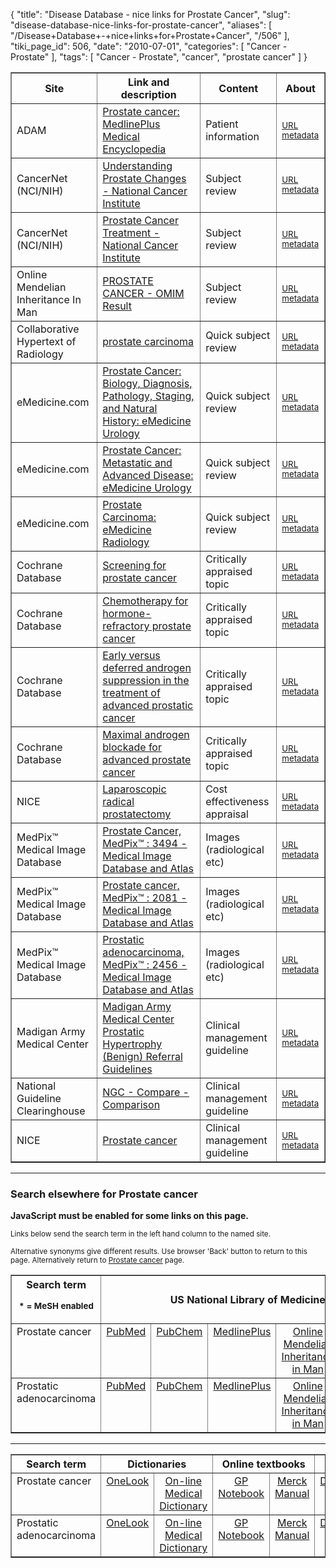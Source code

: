 {
    "title": "Disease Database - nice links for Prostate Cancer",
    "slug": "disease-database-nice-links-for-prostate-cancer",
    "aliases": [
        "/Disease+Database+-+nice+links+for+Prostate+Cancer",
        "/506"
    ],
    "tiki_page_id": 506,
    "date": "2010-07-01",
    "categories": [
        "Cancer - Prostate"
    ],
    "tags": [
        "Cancer - Prostate",
        "cancer",
        "prostate cancer"
    ]
}


<table border="1">

<tbody>

<tr>

<th>Site</th>

<th>Link and description</th>

<th>Content</th>

<th>About</th>

</tr>

<tr>

<td>ADAM</td>

<td><a class="external" href="http://www.nlm.nih.gov/medlineplus/ency/article/000380.htm">Prostate cancer: MedlinePlus Medical Encyclopedia</a></td>

<td>Patient  information</td>

<td><small><a rel="nofollow" href="http://www.diseasesdatabase.com/link_details.asp?lngURLID=27297">URL metadata</a></small></td>

</tr>

<tr>

<td>CancerNet  (NCI/NIH)</td>

<td><a class="external" href="http://www.cancer.gov/cancertopics/understanding-prostate-changes">Understanding Prostate Changes - National Cancer  Institute</a></td>

<td>Subject review</td>

<td><small><a rel="nofollow" href="http://www.diseasesdatabase.com/link_details.asp?lngURLID=26124">URL metadata</a></small></td>

</tr>

<tr>

<td>CancerNet  (NCI/NIH)</td>

<td><a class="external" href="http://www.cancer.gov/cancer_information/doc.aspx?version=1&viewid=f4c08184-f6a9-49d5-8521-7540e59224ac">Prostate Cancer Treatment - National Cancer Institute</a></td>

<td>Subject  review</td>

<td><small><a rel="nofollow" href="http://www.diseasesdatabase.com/link_details.asp?lngURLID=9445">URL metadata</a></small></td>

</tr>

<tr>

<td>Online  Mendelian Inheritance In Man</td>

<td><a class="external" href="http://www.ncbi.nlm.nih.gov/omim/176807">PROSTATE  CANCER - OMIM Result</a></td>

<td>Subject review</td>

<td><small><a rel="nofollow" href="http://www.diseasesdatabase.com/link_details.asp?lngURLID=2468">URL metadata</a></small></td>

</tr>

<tr>

<td>Collaborative  Hypertext of Radiology</td>

<td><a class="external" href="http://chorus.rad.mcw.edu/doc/00798.html">prostate  carcinoma</a></td>

<td>Quick subject review</td>

<td><small><a rel="nofollow" href="http://www.diseasesdatabase.com/link_details.asp?lngURLID=10451">URL metadata</a></small></td>

</tr>

<tr>

<td>eMedicine.com</td>

<td><a class="external" href="http://emedicine.medscape.com/article/458011-overview">Prostate Cancer: Biology, Diagnosis, Pathology,  Staging, and Natural History: eMedicine Urology</a></td>

<td>Quick  subject review</td>

<td><small><a rel="nofollow" href="http://www.diseasesdatabase.com/link_details.asp?lngURLID=17285">URL metadata</a></small></td>

</tr>

<tr>

<td>eMedicine.com</td>

<td><a class="external" href="http://emedicine.medscape.com/article/454114-overview">Prostate Cancer: Metastatic and Advanced Disease:  eMedicine Urology</a></td>

<td>Quick subject review</td>

<td><small><a rel="nofollow" href="http://www.diseasesdatabase.com/link_details.asp?lngURLID=21444">URL metadata</a></small></td>

</tr>

<tr>

<td>eMedicine.com</td>

<td><a class="external" href="http://emedicine.medscape.com/article/379996-overview">Prostate Carcinoma: eMedicine Radiology</a></td>

<td>Quick  subject review</td>

<td><small><a rel="nofollow" href="http://www.diseasesdatabase.com/link_details.asp?lngURLID=36386">URL metadata</a></small></td>

</tr>

<tr>

<td>Cochrane  Database</td>

<td><a class="external" href="http://www2.cochrane.org/reviews/en/ab004720.html">Screening for prostate cancer</a></td>

<td>Critically  appraised topic</td>

<td><small><a rel="nofollow" href="http://www.diseasesdatabase.com/link_details.asp?lngURLID=54962">URL metadata</a></small></td>

</tr>

<tr>

<td>Cochrane  Database</td>

<td><a class="external" href="http://www2.cochrane.org/reviews/en/ab005247.html">Chemotherapy for hormone-refractory prostate cancer</a></td>

<td>Critically  appraised topic</td>

<td><small><a rel="nofollow" href="http://www.diseasesdatabase.com/link_details.asp?lngURLID=55327">URL metadata</a></small></td>

</tr>

<tr>

<td>Cochrane  Database</td>

<td><a class="external" href="http://www2.cochrane.org/reviews/en/ab003506.html">Early versus deferred androgen suppression in the  treatment of advanced prostatic cancer</a></td>

<td>Critically appraised  topic</td>

<td><small><a rel="nofollow" href="http://www.diseasesdatabase.com/link_details.asp?lngURLID=22604">URL metadata</a></small></td>

</tr>

<tr>

<td>Cochrane  Database</td>

<td><a class="external" href="http://www2.cochrane.org/reviews/en/ab001526.html">Maximal androgen blockade for advanced prostate cancer</a></td>

<td>Critically  appraised topic</td>

<td><small><a rel="nofollow" href="http://www.diseasesdatabase.com/link_details.asp?lngURLID=6321">URL metadata</a></small></td>

</tr>

<tr>

<td>NICE</td>

<td><a class="external" href="http://www.nice.org.uk/guidance/index.jsp?action=byID&o=11037">Laparoscopic radical prostatectomy</a></td>

<td>Cost  effectiveness appraisal</td>

<td><small><a rel="nofollow" href="http://www.diseasesdatabase.com/link_details.asp?lngURLID=42399">URL metadata</a></small></td>

</tr>

<tr>

<td>MedPix™ Medical  Image Database</td>

<td><a class="external" href="http://rad.usuhs.edu/medpix/medpix.html?mode=single&recnum=3494">Prostate Cancer, MedPix™ : 3494 - Medical Image  Database and Atlas</a></td>

<td>Images (radiological etc)</td>

<td><small><a rel="nofollow" href="http://www.diseasesdatabase.com/link_details.asp?lngURLID=396">URL metadata</a></small></td>

</tr>

<tr>

<td>MedPix™ Medical  Image Database</td>

<td><a class="external" href="http://rad.usuhs.edu/medpix/medpix.html?mode=single&recnum=2081">Prostate cancer, MedPix™ : 2081 - Medical Image  Database and Atlas</a></td>

<td>Images (radiological etc)</td>

<td><small><a rel="nofollow" href="http://www.diseasesdatabase.com/link_details.asp?lngURLID=397">URL metadata</a></small></td>

</tr>

<tr>

<td>MedPix™ Medical  Image Database</td>

<td><a class="external" href="http://rad.usuhs.edu/medpix/medpix.html?mode=single&recnum=2456">Prostatic adenocarcinoma, MedPix™ : 2456 - Medical  Image Database and Atlas</a></td>

<td>Images (radiological etc)</td>

<td><small><a rel="nofollow" href="http://www.diseasesdatabase.com/link_details.asp?lngURLID=398">URL metadata</a></small></td>

</tr>

<tr>

<td>Madigan Army  Medical Center</td>

<td><a class="external" href="http://www.mamc.amedd.army.mil/Referral/guidelines/urology_prostatic.htm">Madigan Army Medical Center Prostatic Hypertrophy  (Benign) Referral Guidelines</a></td>

<td>Clinical management guideline</td>

<td><small><a rel="nofollow" href="http://www.diseasesdatabase.com/link_details.asp?lngURLID=11102">URL metadata</a></small></td>

</tr>

<tr>

<td>National  Guideline Clearinghouse</td>

<td><a class="external" href="http://www.guideline.gov/Compare/comparison.aspx?file=PROSCREEN12.inc">NGC - Compare - Comparison</a></td>

<td>Clinical  management guideline</td>

<td><small><a rel="nofollow" href="http://www.diseasesdatabase.com/link_details.asp?lngURLID=74076">URL metadata</a></small></td>

</tr>

<tr>

<td>NICE</td>

<td><a class="external" href="http://www.nice.org.uk/Guidance/CG58">Prostate  cancer</a></td>

<td>Clinical management guideline</td>

<td><small><a rel="nofollow" href="http://www.diseasesdatabase.com/link_details.asp?lngURLID=68263">URL metadata</a></small></td>

</tr>

</tbody>

</table>

<hr />

<h3>Search  elsewhere for Prostate cancer</h3>

<noscript><b class='look'>JavaScript must be enabled for some links on this page.</b></noscript>

<p><small>Links  below send the search term in the left hand column to the named site.</small><br />

<small>Alternative  synonyms give different results. Use browser 'Back' button to return to  this page.</small><small> Alternatively return to <a href="http://www.diseasesdatabase.com/ddb10780.htm"> Prostate cancer</a>  page.</small></p>

<table cellpadding="3" border="1">

<tbody>

<tr align="center">

<th colspan="1">Search term<br />

<small>* =  MeSH enabled</small></th>

<th colspan="5">US National Library of Medicine</th>

<th colspan="1">Medical databases</th>

<th colspan="1">Guidelines</th>

</tr>

<tr valign="top" align="center">

<td align="left">Prostate cancer</td>

<td><a href="http://www.ncbi.nlm.nih.gov/entrez/query.fcgi?cmd=search&db=PubMed&term=Prostate+cancer">PubMed</a></td>

<td><a href="http://www.ncbi.nlm.nih.gov/entrez/query.fcgi?cmd=search&db=pccompound&term=Prostate+cancer">PubChem</a></td>

<td><a href="http://vsearch.nlm.nih.gov/vivisimo/cgi-bin/query-meta?v%3Aproject=medlineplus&query=Prostate+cancer">MedlinePlus</a></td>

<td><a href="http://www.ncbi.nlm.nih.gov/entrez/query.fcgi?cmd=search&db=OMIM&term=Prostate+cancer">Online  Mendelian Inheritance in Man</a></td>

<td><a href="http://dailymed.nlm.nih.gov/dailymed/search.cfm?startswith=Prostate+cancer">DailyMed</a></td>

<td>

<form action="http://www.hon.ch/cgi-bin/find?1+search" method="post" name="frmMedHunt0" class="nobreak">

<input type="hidden" value="Prostate cancer" size="40" name="SEARCH" /> 			<a href="ja<x>vascript:document.frmMedHunt0.submit()">MedHunt</a>

</form>

</td>

<td><a href="http://www.guidelines.gov/search/searchresults.aspx?Type=3&txtSearch=Prostate+cancer&num=20">National  Guideline Clearinghouse*</a></td>

</tr>

<tr valign="top" align="center">

<td align="left">Prostatic  adenocarcinoma</td>

<td><a href="http://www.ncbi.nlm.nih.gov/entrez/query.fcgi?cmd=search&db=PubMed&term=Prostatic+adenocarcinoma">PubMed</a></td>

<td><a href="http://www.ncbi.nlm.nih.gov/entrez/query.fcgi?cmd=search&db=pccompound&term=Prostatic+adenocarcinoma">PubChem</a></td>

<td><a href="http://vsearch.nlm.nih.gov/vivisimo/cgi-bin/query-meta?v%3Aproject=medlineplus&query=Prostatic+adenocarcinoma">MedlinePlus</a></td>

<td><a href="http://www.ncbi.nlm.nih.gov/entrez/query.fcgi?cmd=search&db=OMIM&term=Prostatic+adenocarcinoma">Online  Mendelian Inheritance in Man</a></td>

<td><a href="http://dailymed.nlm.nih.gov/dailymed/search.cfm?startswith=Prostatic+adenocarcinoma">DailyMed</a></td>

<td>

<form action="http://www.hon.ch/cgi-bin/find?1+search" method="post" name="frmMedHunt1" class="nobreak">

<input type="hidden" value="Prostatic adenocarcinoma" size="40" name="SEARCH" /> 			<a href="ja<x>vascript:document.frmMedHunt1.submit()">MedHunt</a>

</form>

</td>

<td><a href="http://www.guidelines.gov/search/searchresults.aspx?Type=3&txtSearch=Prostatic+adenocarcinoma&num=20">National  Guideline Clearinghouse*</a></td>

</tr>

</tbody>

</table>

<hr />

<table cellpadding="3" border="1">

<tbody>

<tr align="center">

<th colspan="1">Search term</th>

<th align="center" colspan="2">Dictionaries</th>

<th align="center" colspan="2">Online textbooks</th>

<th align="center" colspan="3">Drugs and medications</th>

<th align="center" colspan="6">Misc</th>

</tr>

<tr valign="top" align="center">

<td align="left">Prostate cancer</td>

<td><a href="http://www.onelook.com/?w=Prostate+cancer">OneLook</a></td>

<td><a href="http://www.mondofacto.com/facts/dictionary?Prostate+cancer">On-line  Medical Dictionary</a></td>

<td><a href="http://www.gpnotebook.co.uk/simpleprocess.cfm?querystring=Prostate+cancer">GP  Notebook</a></td>

<td><a href="http://www.merck.com/mmpe/search.html?qt=Prostate+cancer">Merck  Manual</a></td>

<td><a href="http://dailymed.nlm.nih.gov/dailymed/search.cfm?startswith=Prostate+cancer">DailyMed  NLM</a></td>

<td><a href="http://www.drugbank.ca/search/search?query=Prostate+cancer">DrugBank</a></td>

<td><a href="http://emc.medicines.org.uk/searchresults.aspx?term=%22Prostate+cancer%22&searchtype=AdvancedSearch">EMC</a></td>

<td><a href="http://www.bing.com/search?q=Prostate+cancer#38;form=OSDSRC">Bing</a></td>

<td><a href="http://www.biomedsearch.com/searchlist.html?query_txt=Prostate+cancer">BioMedSearch</a></td>

<td><a href="http://www.google.com/search?q=Prostate+cancer#38;hl=en#38;safe=off">Google</a></td>

<td><a href="http://www.clinicaltrials.gov/ct/search?term=Prostate+cancer">NIH  Clinical Trials</a></td>

<td><a href="http://www.scirus.com/srsapp/search?p=0&sa=med&q=Prostate+cancer">SCIRUS</a></td>

<td><a href="http://en.wikipedia.org/wiki/Special:Search?search=Prostate+cancer&go=Go">Wikipedia</a></td>

</tr>

<tr valign="top" align="center">

<td align="left">Prostatic  adenocarcinoma</td>

<td><a href="http://www.onelook.com/?w=Prostatic+adenocarcinoma">OneLook</a></td>

<td><a href="http://www.mondofacto.com/facts/dictionary?Prostatic+adenocarcinoma">On-line  Medical Dictionary</a></td>

<td><a href="http://www.gpnotebook.co.uk/simpleprocess.cfm?querystring=Prostatic+adenocarcinoma">GP  Notebook</a></td>

<td><a href="http://www.merck.com/mmpe/search.html?qt=Prostatic+adenocarcinoma">Merck  Manual</a></td>

<td><a href="http://dailymed.nlm.nih.gov/dailymed/search.cfm?startswith=Prostatic+adenocarcinoma">DailyMed  NLM</a></td>

<td><a href="http://www.drugbank.ca/search/search?query=Prostatic+adenocarcinoma">DrugBank</a></td>

<td><a href="http://emc.medicines.org.uk/searchresults.aspx?term=%22Prostatic+adenocarcinoma%22&searchtype=AdvancedSearch">EMC</a></td>

<td><a href="http://www.bing.com/search?q=Prostatic+adenocarcinoma#38;form=OSDSRC">Bing</a></td>

<td><a href="http://www.biomedsearch.com/searchlist.html?query_txt=Prostatic+adenocarcinoma">BioMedSearch</a></td>

<td><a href="http://www.google.com/search?q=Prostatic+adenocarcinoma#38;hl=en#38;safe=off">Google</a></td>

<td><a href="http://www.clinicaltrials.gov/ct/search?term=Prostatic+adenocarcinoma">NIH  Clinical Trials</a></td>

<td><a href="http://www.scirus.com/srsapp/search?p=0&sa=med&q=Prostatic+adenocarcinoma">SCIRUS</a></td>

<td><a href="http://en.wikipedia.org/wiki/Special:Search?search=Prostatic+adenocarcinoma&go=Go">Wikipedia</a></td>

</tr>

</tbody>

</table>

<br />

<br />

<br />